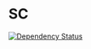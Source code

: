 # SC

[![Dependency Status](https://david-dm.org/sbilodeau/sc.svg)](https://david-dm.org/sbilodeau/sc)
